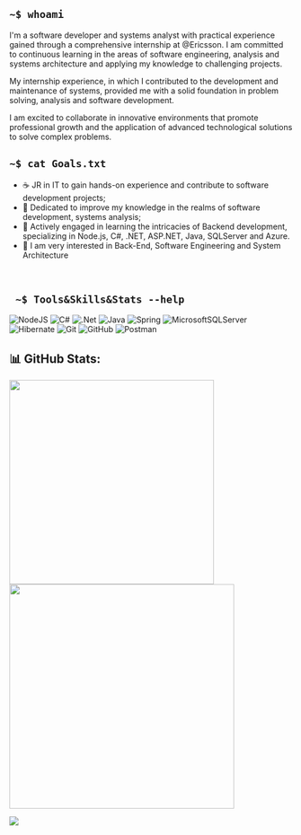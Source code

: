 ## `~$ whoami` 
I'm a software developer and systems analyst with practical experience gained through a comprehensive internship at @Ericsson. I am committed to continuous learning in the areas of software engineering, analysis and systems architecture and applying my knowledge to challenging projects. 

My internship experience, in which I contributed to the development and maintenance of systems, provided me with a solid foundation in problem solving, analysis and software development.

I am excited to collaborate in innovative environments that promote professional growth and the application of advanced technological solutions to solve complex problems.
## `~$ cat Goals.txt` 
- ☕ JR in IT to gain hands-on experience and contribute to software development projects;
- 🌻 Dedicated to improve my knowledge in the realms of software development, systems analysis;
- 🐍 Actively engaged in learning the intricacies of Backend development, specializing in Node.js, C#, .NET, ASP.NET, Java, SQLServer and Azure.
- 🐲 I am very interested in Back-End, Software Engineering and System Architecture 
  
</br>
    
 ## ` ~$ Tools&Skills&Stats --help` 
<div>  

![NodeJS](https://img.shields.io/badge/node.js-6DA55F?style=for-the-badge&logo=node.js&logoColor=white) ![C#](https://img.shields.io/badge/c%23-%23239120.svg?style=for-the-badge&logo=c-sharp&logoColor=white) ![.Net](https://img.shields.io/badge/.NET-5C2D91?style=for-the-badge&logo=.net&logoColor=white) ![Java](https://img.shields.io/badge/java-%23ED8B00.svg?style=for-the-badge&logo=openjdk&logoColor=white)  ![Spring](https://img.shields.io/badge/spring-%236DB33F.svg?style=for-the-badge&logo=spring&logoColor=white) ![MicrosoftSQLServer](https://img.shields.io/badge/Microsoft%20SQL%20Server-CC2927?style=for-the-badge&logo=microsoft%20sql%20server&logoColor=white) ![Hibernate](https://img.shields.io/badge/Hibernate-59666C?style=for-the-badge&logo=Hibernate&logoColor=white) ![Git](https://img.shields.io/badge/git-%23F05033.svg?style=for-the-badge&logo=git&logoColor=white) ![GitHub](https://img.shields.io/badge/github-%23121011.svg?style=for-the-badge&logo=github&logoColor=white) ![Postman](https://img.shields.io/badge/Postman-FF6C37?style=for-the-badge&logo=postman&logoColor=white) 
</div>


## 📊 GitHub Stats:
<img src="https://github-readme-stats-wheat-two-53.vercel.app/api?username=matheusmw21&theme=neon&hide_border=false&include_all_commits=false&count_private=false"  width="364px" />                    <img src="https://github-readme-streak-stats.herokuapp.com/?user=matheusmw21&theme=neon&hide_border=false"  width="400px" />



![](https://github-readme-stats-wheat-two-53.vercel.app/api/top-langs/?username=matheusmw21&theme=neon&hide_border=false&include_all_commits=false&count_private=false&layout=compact)
